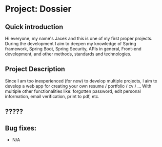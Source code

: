 # Project: Dossier
## Quick introduction
Hi  everyone, my name's Jacek and this is one of my first proper projects. During the development I aim to deepen my knowledge of Spring framework, Spring Boot, Spring Security, APIs in general, Front-end development, and other methods, standards and technologies.
## Project Description
Since I am too inexperienced (for now) to develop multiple projects, I aim to develop a web app for creating your own resume / portfolio / cv / ...
With multiple other functionalities like: forgotten password, edit personal information, email verification, print to pdf, etc.
## ?????

## Bug fixes:
- N/A
